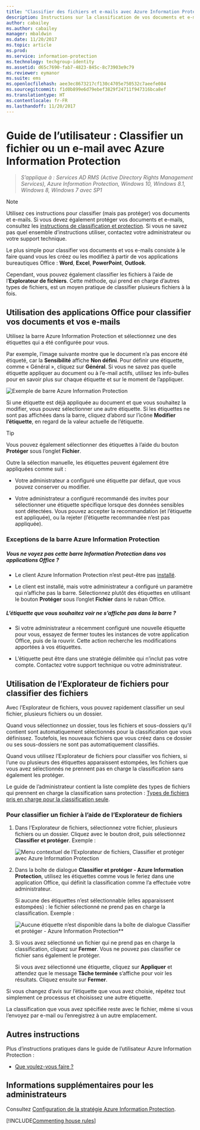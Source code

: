 ```yaml
---
title: "Classifier des fichiers et e-mails avec Azure Information Protection"
description: Instructions sur la classification de vos documents et e-mails.
author: cabailey
ms.author: cabailey
manager: mbaldwin
ms.date: 11/20/2017
ms.topic: article
ms.prod: 
ms.service: information-protection
ms.technology: techgroup-identity
ms.assetid: d65c7690-fab7-4823-845c-8c73903e9c79
ms.reviewer: eymanor
ms.suite: ems
ms.openlocfilehash: aee3ec8673217cf130c4705e750532c7aeefe084
ms.sourcegitcommit: f1d0b899e6d79ebef3829f24711f947316bca8ef
ms.translationtype: HT
ms.contentlocale: fr-FR
ms.lasthandoff: 11/20/2017
---
```

# <a name="user-guide-classify-a-file-or-email-by-using-azure-information-protection"></a>Guide de l’utilisateur : Classifier un fichier ou un e-mail avec Azure Information Protection

>*S’applique à : Services AD RMS (Active Directory Rights Management Services), Azure Information Protection, Windows 10, Windows 8.1, Windows 8, Windows 7 avec SP1*

> [!NOTE]
> Utilisez ces instructions pour classifier (mais pas protéger) vos documents et e-mails. Si vous devez également protéger vos documents et e-mails, consultez les [instructions de classification et protection](client-classify-protect.md). Si vous ne savez pas quel ensemble d’instructions utiliser, contactez votre administrateur ou votre support technique.

Le plus simple pour classifier vos documents et vos e-mails consiste à le faire quand vous les créez ou les modifiez à partir de vos applications bureautiques Office : **Word**, **Excel**, **PowerPoint**, **Outlook**. 

Cependant, vous pouvez également classifier les fichiers à l’aide de l’**Explorateur de fichiers**. Cette méthode, qui prend en charge d’autres types de fichiers, est un moyen pratique de classifier plusieurs fichiers à la fois. 

## <a name="using-office-apps-to-classify-your-documents-and-emails"></a>Utilisation des applications Office pour classifier vos documents et vos e-mails

Utilisez la barre Azure Information Protection et sélectionnez une des étiquettes qui a été configurée pour vous. 

Par exemple, l’image suivante montre que le document n’a pas encore été étiqueté, car la **Sensibilité** affiche **Non défini**. Pour définir une étiquette, comme « Général », cliquez sur **Général**. Si vous ne savez pas quelle étiquette appliquer au document ou à l’e-mail actifs, utilisez les info-bulles pour en savoir plus sur chaque étiquette et sur le moment de l’appliquer. 

![Exemple de barre Azure Information Protection](../media/info-protect-bar-not-set-callout.png)

Si une étiquette est déjà appliquée au document et que vous souhaitez la modifier, vous pouvez sélectionner une autre étiquette. Si les étiquettes ne sont pas affichées dans la barre, cliquez d’abord sur l’icône **Modifier l’étiquette**, en regard de la valeur actuelle de l’étiquette.

> [!TIP]
> Vous pouvez également sélectionner des étiquettes à l’aide du bouton **Protéger** sous l’onglet **Fichier**.

Outre la sélection manuelle, les étiquettes peuvent également être appliquées comme suit :

- Votre administrateur a configuré une étiquette par défaut, que vous pouvez conserver ou modifier.

- Votre administrateur a configuré recommandé des invites pour sélectionner une étiquette spécifique lorsque des données sensibles sont détectées. Vous pouvez accepter la recommandation (et l’étiquette est appliquée), ou la rejeter (l’étiquette recommandée n’est pas appliquée).

### <a name="exceptions-for-the-azure-information-protection-bar"></a>Exceptions de la barre Azure Information Protection 

##### <a name="dont-see-this-information-protection-bar-in-your-office-apps"></a>Vous ne voyez pas cette barre Information Protection dans vos applications Office ?

- Le client Azure Information Protection n’est peut-être pas [installé](install-client-app.md).

- Le client est installé, mais votre administrateur a configuré un paramètre qui n’affiche pas la barre. Sélectionnez plutôt des étiquettes en utilisant le bouton **Protéger** sous l’onglet **Fichier** dans le ruban Office. 

##### <a name="is-the-label-that-you-expect-to-see-not-displayed-on-the-bar"></a>L’étiquette que vous souhaitez voir ne s’affiche pas dans la barre ? 

- Si votre administrateur a récemment configuré une nouvelle étiquette pour vous, essayez de fermer toutes les instances de votre application Office, puis de la rouvrir. Cette action recherche les modifications apportées à vos étiquettes.

- L’étiquette peut être dans une stratégie délimitée qui n’inclut pas votre compte. Contactez votre support technique ou votre administrateur.


## <a name="using-file-explorer-to-classify-files"></a>Utilisation de l’Explorateur de fichiers pour classifier des fichiers

Avec l’Explorateur de fichiers, vous pouvez rapidement classifier un seul fichier, plusieurs fichiers ou un dossier. 

Quand vous sélectionnez un dossier, tous les fichiers et sous-dossiers qu’il contient sont automatiquement sélectionnés pour la classification que vous définissez. Toutefois, les nouveaux fichiers que vous créez dans ce dossier ou ses sous-dossiers ne sont pas automatiquement classifiés.

Quand vous utilisez l’Explorateur de fichiers pour classifier vos fichiers, si l’une ou plusieurs des étiquettes apparaissent estompées, les fichiers que vous avez sélectionnés ne prennent pas en charge la classification sans également les protéger.

Le guide de l’administrateur contient la liste complète des types de fichiers qui prennent en charge la classification sans protection : [Types de fichiers pris en charge pour la classification seule](client-admin-guide-file-types.md#file-types-supported-for-classification-only).

### <a name="to-classify-a-file-by-using-file-explorer"></a>Pour classifier un fichier à l’aide de l’Explorateur de fichiers

1. Dans l’Explorateur de fichiers, sélectionnez votre fichier, plusieurs fichiers ou un dossier. Cliquez avec le bouton droit, puis sélectionnez **Classifier et protéger**. Exemple :
    
    ![Menu contextuel de l’Explorateur de fichiers, Classifier et protéger avec Azure Information Protection](../media/right-click-classify-protect-folder.png)

2. Dans la boîte de dialogue **Classifier et protéger - Azure Information Protection**, utilisez les étiquettes comme vous le feriez dans une application Office, qui définit la classification comme l’a effectuée votre administrateur. 
    
    Si aucune des étiquettes n’est sélectionnable (elles apparaissent estompées) : le fichier sélectionné ne prend pas en charge la classification. Exemple :
    
    ![Aucune étiquette n’est disponible dans la boîte de dialogue Classifier et protéger - Azure Information Protection**](../media/info-protect-dialog-labels-dimmed.png)

3. Si vous avez sélectionné un fichier qui ne prend pas en charge la classification, cliquez sur **Fermer**. Vous ne pouvez pas classifier ce fichier sans également le protéger.
    
    Si vous avez sélectionné une étiquette, cliquez sur **Appliquer** et attendez que le message **Tâche terminée** s’affiche pour voir les résultats. Cliquez ensuite sur **Fermer**.

Si vous changez d’avis sur l’étiquette que vous avez choisie, répétez tout simplement ce processus et choisissez une autre étiquette.

La classification que vous avez spécifiée reste avec le fichier, même si vous l’envoyez par e-mail ou l’enregistrez à un autre emplacement. 
## <a name="other-instructions"></a>Autres instructions
Plus d’instructions pratiques dans le guide de l’utilisateur Azure Information Protection :

- [Que voulez-vous faire ?](client-user-guide.md#what-do-you-want-to-do)

## <a name="additional-information-for-administrators"></a>Informations supplémentaires pour les administrateurs    
Consultez [Configuration de la stratégie Azure Information Protection](../deploy-use/configure-policy.md).

[!INCLUDE[Commenting house rules](../includes/houserules.md)]
